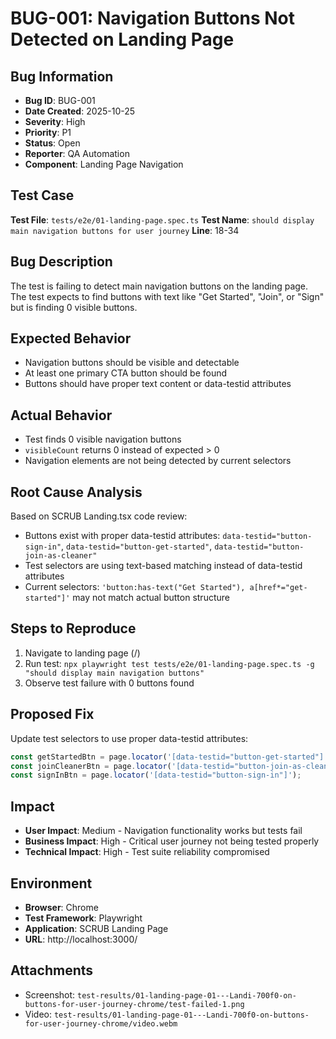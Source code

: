 # BUG-001: Navigation Buttons Not Detected on Landing Page

## Bug Information
- **Bug ID**: BUG-001
- **Date Created**: 2025-10-25
- **Severity**: High
- **Priority**: P1
- **Status**: Open
- **Reporter**: QA Automation
- **Component**: Landing Page Navigation

## Test Case
**Test File**: `tests/e2e/01-landing-page.spec.ts`
**Test Name**: `should display main navigation buttons for user journey`
**Line**: 18-34

## Bug Description
The test is failing to detect main navigation buttons on the landing page. The test expects to find buttons with text like "Get Started", "Join", or "Sign" but is finding 0 visible buttons.

## Expected Behavior
- Navigation buttons should be visible and detectable
- At least one primary CTA button should be found
- Buttons should have proper text content or data-testid attributes

## Actual Behavior
- Test finds 0 visible navigation buttons
- `visibleCount` returns 0 instead of expected > 0
- Navigation elements are not being detected by current selectors

## Root Cause Analysis
Based on SCRUB Landing.tsx code review:
- Buttons exist with proper data-testid attributes: `data-testid="button-sign-in"`, `data-testid="button-get-started"`, `data-testid="button-join-as-cleaner"`
- Test selectors are using text-based matching instead of data-testid attributes
- Current selectors: `'button:has-text("Get Started"), a[href*="get-started"]'` may not match actual button structure

## Steps to Reproduce
1. Navigate to landing page (/)
2. Run test: `npx playwright test tests/e2e/01-landing-page.spec.ts -g "should display main navigation buttons"`
3. Observe test failure with 0 buttons found

## Proposed Fix
Update test selectors to use proper data-testid attributes:
```typescript
const getStartedBtn = page.locator('[data-testid="button-get-started"]');
const joinCleanerBtn = page.locator('[data-testid="button-join-as-cleaner"]');
const signInBtn = page.locator('[data-testid="button-sign-in"]');
```

## Impact
- **User Impact**: Medium - Navigation functionality works but tests fail
- **Business Impact**: High - Critical user journey not being tested properly
- **Technical Impact**: High - Test suite reliability compromised

## Environment
- **Browser**: Chrome
- **Test Framework**: Playwright
- **Application**: SCRUB Landing Page
- **URL**: http://localhost:3000/

## Attachments
- Screenshot: `test-results/01-landing-page-01---Landi-700f0-on-buttons-for-user-journey-chrome/test-failed-1.png`
- Video: `test-results/01-landing-page-01---Landi-700f0-on-buttons-for-user-journey-chrome/video.webm`
